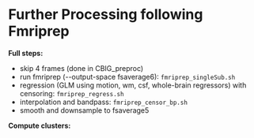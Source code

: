 # Further Processing following Fmriprep

**Full steps:**

- skip 4 frames (done in CBIG_preproc)
- run fmriprep (--output-space fsaverage6): `fmriprep_singleSub.sh`
- regression (GLM using motion, wm, csf, whole-brain regressors) with censoring: `fmriprep_regress.sh`
- interpolation and bandpass: `fmriprep_censor_bp.sh`
- smooth and downsample to fsaverage5

**Compute clusters:**
